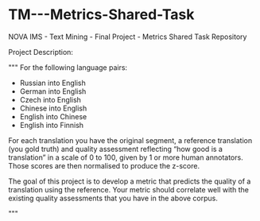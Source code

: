 # TM---Metrics-Shared-Task

NOVA IMS - Text Mining - Final Project - Metrics Shared Task Repository

Project Description:

"""
For the following language pairs:
- Russian into English
- German into English
- Czech into English
- Chinese into English
- English into Chinese
- English into Finnish

For each translation you have the original segment, a reference translation (you gold truth) and
quality assessment reflecting “how good is a translation” in a scale of 0 to 100, given by 1 or
more human annotators. Those scores are then normalised to produce the z-score.

The goal of this project is to develop a metric that predicts the quality of a translation using the
reference. Your metric should correlate well with the existing quality assessments that you have
in the above corpus.

"""

